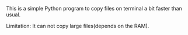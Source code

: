 This is a simple Python program to copy files on terminal a bit faster than usual.

Limitation: It can not copy large files(depends on the RAM).
